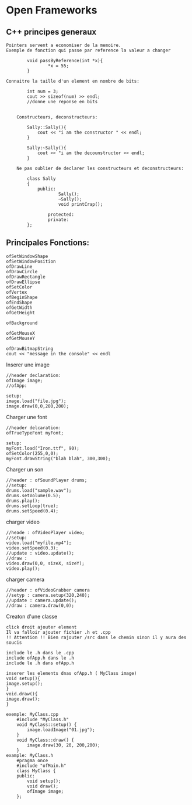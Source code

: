 # Open Frameworks

## C++ principes generaux

	Pointers servent a economiser de la memoire. 
	Exemple de fonction qui passe par reference la valeur a changer

			void passByReference(int *x){
					*x = 55;	
			}

	Connaitre la taille d'un element en nombre de bits:

			int num = 3;
			cout >> sizeof(num) >> endl; 
			//donne une reponse en bits


		Constructeurs, deconstructeurs:

			Sally::Sally(){
				cout << "i am the constructor " << endl;
			}

			Sally:~Sally(){
				cout << "i am the decounstructor << endl;
			}
		
		Ne pas oublier de declarer les constructeurs et deconstructeurs: 
			
			class Sally
			{
				public:
						Sally();
						~Sally();
						void printCrap();

					protected:
					private:
			};


## Principales Fonctions:

	ofSetWindowShape
	ofSetWindowPosition
	ofDrawLine
	ofDrawCircle
	ofDrawRectangle
	ofDrawEllipse
	ofSetColor
	ofVertex
	ofBeginShape
	ofEndShape
	ofGetWidth
	ofGetHeight
	
	ofBackground
	
	ofGetMouseX
	ofGetMouseY
	
	ofDrawBitmapString
	cout << "message in the console" << endl
	
Inserer une image

	//header declaration:
	ofImage image;
	//ofApp:
	
	setup:
	image.load("file.jpg");
	image.draw(0,0,200,200);
	
Charger une font
	
	//header delcaration:
	ofTrueTypeFont myFont;
	
	setup:
	myFont.load("Iron.ttf", 90);
	ofSetColor(255,0,0);
	myFont.drawString("blah blah", 300,300);
	
Charger un son

	//header : ofSoundPlayer drums;
	//setup:
	drums.load("sample.wav");
	drums.setVolume(0.5);
	drums.play();
	drums.setLoop(true);
	drums.setSpeed(0.4);
	
charger video

	//heade : ofVideoPlayer video;
	//setup:
	video.load("myfile.mp4");
	video.setSpeed(0.3);
	//update : video.update();
	//draw : 
	video.draw(0,0, sizeX, sizeY);
	video.play();
	
charger camera

	//header : ofVideoGrabber camera
	//setyp : camera.setup(320,240);
	//update : camera.update();
	//draw : camera.draw(0,0);
	
Creaton d'une classe
	
	click droit ajouter element
	Il va falloir ajouter fichier .h et .cpp 
	!! Attention !! Bien rajouter /src dans le chemin sinon il y aura des soucis
	
	include le .h dans le .cpp
	include ofApp.h dans le .h
	include le .h dans ofApp.h
	
	inserer les elements dnas ofApp.h ( MyClass image)
	void setup(){
	image.setup();
	}
	void.draw(){
	image.draw();
	}
	
	exemple: MyClass.cpp
		#include "MyClass.h"
		void MyClass::setup() {
			image.loadImage("01.jpg");
		}
		void MyClass::draw() {
			image.draw(30, 20, 200,200);
		}
	example: MyClass.h
		#pragma once
		#include "ofMain.h"
		class MyClass {
		public:
			void setup();
			void draw();
			ofImage image;
		};


